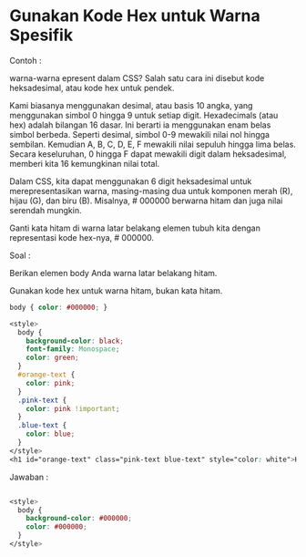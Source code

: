 # Gunakan Kode Hex untuk Warna Spesifik

Contoh :

warna-warna epresent dalam CSS? Salah satu cara ini disebut kode heksadesimal, atau kode hex untuk pendek.

Kami biasanya menggunakan desimal, atau basis 10 angka, yang menggunakan simbol 0 hingga 9 untuk setiap digit. Hexadecimals \(atau hex\) adalah bilangan 16 dasar. Ini berarti ia menggunakan enam belas simbol berbeda. Seperti desimal, simbol 0-9 mewakili nilai nol hingga sembilan. Kemudian A, B, C, D, E, F mewakili nilai sepuluh hingga lima belas. Secara keseluruhan, 0 hingga F dapat mewakili digit dalam heksadesimal, memberi kita 16 kemungkinan nilai total.

Dalam CSS, kita dapat menggunakan 6 digit heksadesimal untuk merepresentasikan warna, masing-masing dua untuk komponen merah \(R\), hijau \(G\), dan biru \(B\). Misalnya, \# 000000 berwarna hitam dan juga nilai serendah mungkin.

Ganti kata hitam di warna latar belakang elemen tubuh kita dengan representasi kode hex-nya, \# 000000.

Soal :

Berikan elemen body Anda warna latar belakang hitam.

Gunakan kode hex untuk warna hitam, bukan kata hitam.

```css
body { color: #000000; }
```

```css
<style>
  body {
    background-color: black;
    font-family: Monospace;
    color: green;
  }
  #orange-text {
    color: pink;
  }
  .pink-text {
    color: pink !important;
  }
  .blue-text {
    color: blue;
  }
</style>
<h1 id="orange-text" class="pink-text blue-text" style="color: white">Hello World!</h1>
```

Jawaban :

```css

<style>
  body {
    background-color: #000000;
    color: #000000; 
  }
</style>

```



